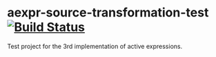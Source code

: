 # aexpr-source-transformation-test [![Build Status](https://travis-ci.org/active-expressions/aexpr-source-transformation-test.svg?branch=master)](https://travis-ci.org/active-expressions/aexpr-source-transformation-test)
Test project for the 3rd implementation of active expressions.
